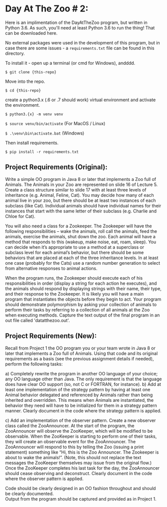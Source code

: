 # Day At The Zoo \# 2:

Here is an implimentation of the DayAtTheZoo program, but written in Python 3.6.
As such, you'll need at least Python 3.6 to run the thing! That can be downloaded
here.

No external packages were used in the development of this program, but in case
there are some issues - a `requirements.txt` file can be found in this directory.

To install it - open up a terminal (or cmd for Windows), andddd.

`$ git clone {this-repo}`

Move into the repo.

`$ cd {this-repo}`

create a python3.x (.6 or .7 should work) virtual environment and activate the environment.

`$ python3.{x} -m venv venv`

`$ source venv/bin/activate` (For MacOS / Linux)

`$ .\venv\bin\activate.bat` (Windows)

Then install requirements.

`$ pip install -r requirements.txt`


## Project Requirements (Original):

Write a simple OO program in Java 8 or later that implements a Zoo full of Animals.  The Animals in
your Zoo are represented on slide 16 of Lecture 5.  Create a class structure similar to slide 17 with at
least three levels of inheritance (e.g. Animal, Feline, Cat).  You may decide how many of each animal live
in your zoo, but there should be at least two instances of each subclass (like Cat).  Individual animals
should have individual names for their instances that start with the same letter of their subclass (e.g.
Charlie and Chloe for Cat).  

You will also need a class for a Zookeeper.  The Zookeeper will have the following responsibilities – wake
the animals, roll call the animals, feed the animals, exercise the animals, shut down the zoo.  Each
animal will have a method that responds to this (wakeup, make noise, eat, roam, sleep).  You can decide
when it’s appropriate to use a method at a superclass or subclass level for each animal’s behavior, but
there should be some behaviors that are placed at each of the three inheritance levels.  In at least one
case (probably for the Cats) use a random number generation to select from alternative responses to
animal actions.

When the program runs, the Zookeeper should execute each of his responsibilities in order (display a
string for each action he executes), and the animals should respond by displaying strings with their
name, their type, and their response to the Zookeeper.  It is likely you will have a main program that
instantiates the objects before they begin to act.  Your program should demonstrate polymorphism by
asking your collection of animals to perform their tasks by referring to a collection of all animals at the
Zoo when executing methods.  Capture the text output of the final program in an out file called 'datatthezoo.out'.

## Project Requirements (New):

Recall from Project 1 the OO program you or your team wrote in Java 8 or later that implements a Zoo
full of Animals.  Using that code and its original requirements as a basis (see the previous assignment
details if needed), perform the following tasks:

a) Completely rewrite the program in another OO language of your choice; any OO language other than
Java.  The only requirement is that the language does have clear OO support (so, not C or FORTRAN, for
instance).
b) Add at least one implementation of the strategy pattern by having at least one Animal behavior
delegated and referenced by Animals rather than being inherited and overridden.  This means when
Animals are instantiated, the behavior they need will have to be initialized for them in a strategy pattern
manner.  Clearly document in the code where the strategy pattern is applied.

c) Add an implementation of the observer pattern.  Create a new observer class called the
ZooAnnouncer.  At the start of the program, the ZooAnnouncer will observe the ZooKeeper, which will
be modified to be observable.  When the ZooKeeper is starting to perform one of their tasks, they will
create an observable event for the ZooAnnouncer.  The ZooAnnouncer will respond to this by telling the
Zoo (issuing a print statement) something like “Hi, this is the Zoo Announcer.  The Zookeeper is about to
wake the animals!”.  (Note, this should not replace the text messages the ZooKeeper themselves may
issue from the original flow.)  Once the ZooKeeper completes his last task for the day, the ZooAnnouncer
should cease observing and deconstruct.  Clearly document in the code where the observer pattern is
applied.

Code should be clearly designed in an OO fashion throughout and should be clearly documented.  
Output from the program should be captured and provided as in Project 1.
